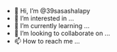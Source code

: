 - 👋 Hi, I’m @39sasashalapy
- 👀 I’m interested in ...
- 🌱 I’m currently learning ...
- 💞️ I’m looking to collaborate on ...
- 📫 How to reach me ...

<!---
39sasashalapy/39sasashalapy is a ✨ special ✨ repository because its `README.md` (this file) appears on your GitHub profile.
You can click the Preview link to take a look at your changes.
--->
